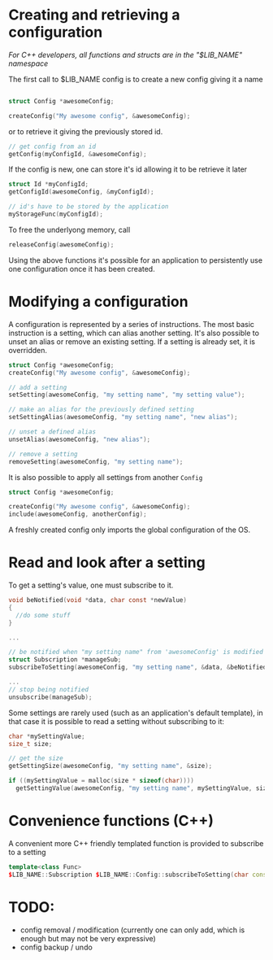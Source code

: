 # Creating and retrieving a configuration

*For C++ developers, all functions and structs are in the "$LIB_NAME" namespace*

The first call to $LIB_NAME config is to create a new config giving it a name
```c

struct Config *awesomeConfig;

createConfig("My awesome config", &awesomeConfig);
```
or to retrieve it giving the previously stored id.

```c
// get config from an id
getConfig(myConfigId, &awesomeConfig);
```
If the config is new, one can store it's id allowing it to be retrieve it later
```c
struct Id *myConfigId;
getConfigId(awesomeConfig, &myConfigId);

// id's have to be stored by the application
myStorageFunc(myConfigId);
```

To free the underlyong memory, call

```c
releaseConfig(awesomeConfig);
```

Using the above functions it's possible for an application to persistently use one configuration once it has been created.

# Modifying a configuration

A configuration is represented by a series of instructions.
The most basic instruction is a setting, which can alias another setting.
It's also possible to unset an alias or remove an existing setting.
If a setting is already set, it is overridden.
```c
struct Config *awesomeConfig;
createConfig("My awesome config", &awesomeConfig);

// add a setting
setSetting(awesomeConfig, "my setting name", "my setting value");

// make an alias for the previously defined setting
setSettingAlias(awesomeConfig, "my setting name", "new alias");

// unset a defined alias
unsetAlias(awesomeConfig, "new alias");

// remove a setting
removeSetting(awesomeConfig, "my setting name");
```

It is also possible to apply all settings from another `Config`

```c
struct Config *awesomeConfig;

createConfig("My awesome config", &awesomeConfig);
include(awesomeConfig, anotherConfig);
```

A freshly created config only imports the global configuration of the OS.

# Read and look after a setting

To get a setting's value, one must subscribe to it.

```c
void beNotified(void *data, char const *newValue)
{
  //do some stuff
}

...

// be notified when "my setting name" from 'awesomeConfig' is modified
struct Subscription *manageSub;
subscribeToSetting(awesomeConfig, "my setting name", &data, &beNotified, &manageSub);

...
// stop being notified
unsubscribe(manageSub);
```

Some settings are rarely used (such as an application's default template), in that case it is possible to read a setting without subscribing to it:
```c
char *mySettingValue;
size_t size;

// get the size
getSettingSize(awesomeConfig, "my setting name", &size);

if ((mySettingValue = malloc(size * sizeof(char))))
  getSettingValue(awesomeConfig, "my setting name", mySettingValue, size);
```

# Convenience functions (C++)

A convenient more C++ friendly templated function is provided to subscribe to a setting
```cpp
template<class Func>
$LIB_NAME::Subscription $LIB_NAME::Config::subscribeToSetting(char const *name, Func &&func);
```
# TODO:
- config removal / modification (currently one can only add, which is enough but may not be very expressive)
- config backup / undo
